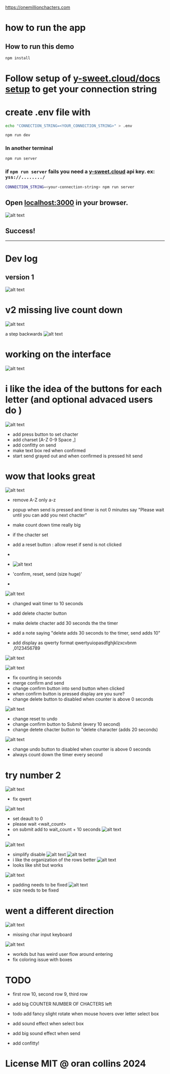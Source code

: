 https://onemillionchacters.com

# how to run the app
## How to run this demo

```bash
npm install
```
# Follow setup of [y-sweet.cloud/docs setup](https://y-sweet.cloud/quickstart) to get your connection string
# create .env file with 
```bash
echo "CONNECTION_STRING=<YOUR_CONNECTION_STRING>" > .env
```
```bash
npm run dev
```
### In another terminal
```bash
npm run server
```
### if `npm run server` fails you need a [y-sweet.cloud](https://y-sweet.cloud/quickstart) api key. ex:  `yss://......../`
```bash
CONNECTION_STRING=<your-connection-string> npm run server
```
## Open [localhost:3000](http://localhost:3000) in your browser.
![alt text](image.png)
## Success!

----

# Dev log
##  version 1
![alt text](img/image.png)

# v2 missing live count down
![alt text](img/image-1.png)

a step backwards
![alt text](img/image-2.png)

# working on the interface
![alt text](img/image-3.png)

# i like the idea of the buttons for each letter (and optional advaced users do )
![alt text](img/image-4.png)
- add press button to set chacter
- add charset [A-Z 0-9 Space \,]
- add confitty on send 
- make text box red when confirmed
- start send grayed out and when confirmed is pressed hit send

# wow that looks great
![alt text](img/image-5.png)
- remove A-Z only a-z
- popup when send is pressed and timer is not 0 minutes say "Please wait until you can add you next chacter"
- make count down time really big
- if the chacter set
- add a reset button : allow reset if send is not clicked
- 

- ![alt text](img/image-6.png)
- 'confirm, reset, send (size huge)'
-

![alt text](img/image-7.png)
- changed wait timer to 10 seconds

- add delete chacter button
- make delete chacter add 30 seconds the the timer
- add a note saying "delete adds 30 seconds to the timer, send adds 10"






- add display as qwerty format
qwertyuiopasdfghjklzxcvbnm ,0123456789



![alt text](img/image-8.png)

![alt text](img/image-9.png)
- fix counting in seconds
- merge confirm and send 
- change confirm button into send button when clicked
- when confirm button is pressed display are you sure?
- change delete button to disabled when counter is above 0 seconds 

![alt text](img/image-10.png)
- change reset to undo
- change confirm button to Submit (every 10 second)
- change detete chacter  button to "delete character (adds 20 seconds)

![alt text](img/image-11.png)
- change undo button to disabled when counter is above 0 seconds  
- always count down the timer every second

# try number 2
![alt text](img/image-12.png)
- fix qwert 

![alt text](img/image-13.png)
- set deault to 0
- please wait <wait_count>
- on submit add to wait_count + 10 seconds
![alt text](img/image-14.png)
- 

![alt text](img/image-15.png)
- simplify disable
![alt text](img/image-16.png)
![alt text](img/image-17.png)
- i like the organization of the rows better
![alt text](img/image-18.png)
- looks like shit but works

![alt text](img/image-19.png)
- padding needs to be fixed
![alt text](img/image-20.png)
- size needs to be fixed


# went a different direction
![alt text](img/image-21.png)
- missing char input keyboard

![alt text](img/image-22.png)
- workds but has weird user flow around entering
- fix coloring issue with boxes
# TODO

- first row 10, second row 9, third row 
- add big COUNTER NUMBER OF CHACTERS left

- todo add fancy slight rotate when mouse hovers over letter select box
- add sound effect when select box
- add big sound effect when send
- add confitty!



# License MIT @ oran collins 2024